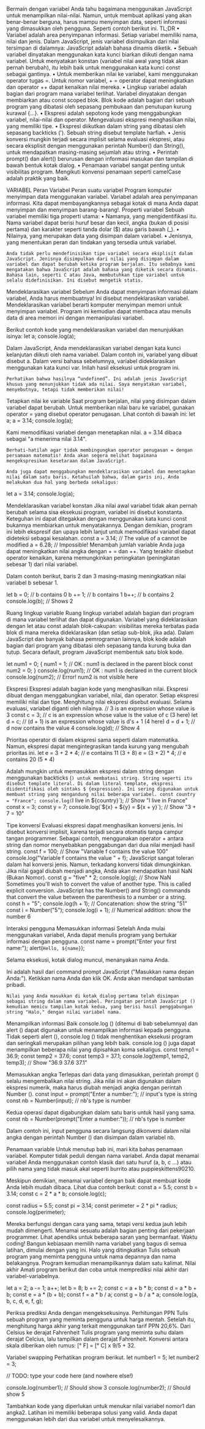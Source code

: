 Bermain dengan variabel
Anda tahu bagaimana menggunakan JavaScript untuk menampilkan nilai-nilai. Namun, untuk membuat aplikasi yang akan benar-benar berguna, harus mampu menyimpan data, seperti informasi yang dimasukkan oleh pengguna. Seperti contoh berikut ini.
TL;DR
•	Variabel adalah area penyimpanan informasi. Setiap variabel memiliki nama, nilai dan jenis. Dalam JavaScript, jenis variabel disimpulkan dari nilai tersimpan di dalamnya: JavaScript adalah bahasa dinamis diketik.
•	Sebuah variabel dinyatakan menggunakan kata kunci biarkan diikuti dengan nama variabel. Untuk menyatakan konstan (variabel nilai awal yang tidak akan pernah berubah), itu lebih baik untuk menggunakan kata kunci const sebagai gantinya.
•	Untuk memberikan nilai ke variabel, kami menggunakan operator tugas =. Untuk nomor variabel, + = operator dapat meningkatkan dan operator ++ dapat kenaikan nilai mereka.
•	Lingkup variabel adalah bagian dari program mana variabel terlihat. Variabel dinyatakan dengan membiarkan atau const scoped blok. Blok kode adalah bagian dari sebuah program yang dibatasi oleh sepasang pembukaan dan penutupan kurung kurawal {...}.
•	Ekspresi adalah sepotong kode yang menggabungkan variabel, nilai-nilai dan operator. Mengevaluasi ekspresi menghasilkan nilai, yang memiliki tipe.
•	Ekspresi diikutkan dalam string yang dibatasi oleh sepasang backticks ('). Sebuah string disebut template harfiah.
•	Jenis konversi mungkin terjadi secara implisit selama evaluasi ekspresi, atau secara eksplisit dengan menggunakan perintah Number() dan String(), untuk mendapatkan masing-masing sejumlah atau string.
•	Perintah prompt() dan alert() berurusan dengan informasi masukan dan tampilan di bawah bentuk kotak dialog.
•	Penamaan variabel sangat penting untuk visibilitas program. Mengikuti konvensi penamaan seperti camelCase adalah praktik yang baik.

VARIABEL
Peran Variabel
Peran suatu variabel Program komputer menyimpan data menggunakan variabel. Variabel adalah area penyimpanan informasi. Kita dapat membayangkannya sebagai kotak di mana Anda dapat menyimpan dan menyimpan barang-barang!.
Properti variabel
Sebuah variabel memiliki tiga properti utama:
•	Namanya, yang mengidentifikasi itu. Nama variabel dapat berisi huruf besar dan kecil, angka (bukan di posisi pertama) dan karakter seperti tanda dolar ($) atau garis bawah (_).
•	Nilainya, yang merupakan data yang disimpan dalam variabel.
•	Jenisnya, yang menentukan peran dan tindakan yang tersedia untuk variabel.

	Anda tidak perlu mendefinisikan tipe variabel secara eksplisit dalam JavaScript. Jenisnya disimpulkan dari nilai yang disimpan dalam variabel dan dapat berubah ketika program berjalan. Itu sebabnya kami mengatakan bahwa JavaScript adalah bahasa yang diketik secara dinamis. Bahasa lain, seperti C atau Java, membutuhkan tipe variabel untuk selalu didefinisikan. Ini disebut mengetik statis.

Mendeklarasikan variabel
	Sebelum Anda dapat menyimpan informasi dalam variabel, Anda harus membuatnya! Ini disebut mendeklarasikan variabel. Mendeklarasikan variabel berarti komputer menyimpan memori untuk menyimpan variabel. Program ini kemudian dapat membaca atau menulis data di area memori ini dengan memanipulasi variabel.

Berikut contoh kode yang mendeklarasikan variabel dan menunjukkan isinya:
let a;
console.log(a);

Dalam JavaScript, Anda mendeklarasikan variabel dengan kata kunci kelanjutan diikuti oleh nama variabel. Dalam contoh ini, variabel yang dibuat disebut a.
Dalam versi bahasa sebelumnya, variabel dideklarasikan menggunakan kata kunci var.
Inilah hasil eksekusi untuk program ini.

 
	Perhatikan bahwa hasilnya “undefined”. Ini adalah jenis JavaScript khusus yang menunjukkan tidak ada nilai. Saya menyatakan variabel, menyebutnya, tetapi tidak memberikan nilai!

Tetapkan nilai ke variable
Saat program berjalan, nilai yang disimpan dalam variabel dapat berubah. Untuk memberikan nilai baru ke variabel, gunakan operator = yang disebut operator penugasan. Lihat contoh di bawah ini:
let a;
a = 3.14;
console.log(a);

 
Kami memodifikasi variabel dengan menetapkan nilai. a = 3.14 dibaca sebagai "a menerima nilai 3.14".

	Berhati-hatilah agar tidak membingungkan operator penugasan = dengan persamaan matematis! Anda akan segera melihat bagaimana mengekspresikan kesetaraan dalam JavaScript.

	Anda juga dapat menggabungkan mendeklarasikan variabel dan menetapkan nilai dalam satu baris. Ketahuilah bahwa, dalam garis ini, Anda melakukan dua hal yang berbeda sekaligus:

let a = 3.14;
console.log(a);

Mendeklarasikan variabel konstan
Jika nilai awal variabel tidak akan pernah berubah selama sisa eksekusi program, variabel ini disebut konstanta. Keteguhan ini dapat ditegakkan dengan menggunakan kata kunci const bukannya membiarkan untuk menyatakannya. Dengan demikian, program ini lebih ekspresif dan upaya lebih lanjut untuk memodifikasi variabel dapat dideteksi sebagai kesalahan.
const a = 3.14; // The value of a cannot be modified
a = 6.28;       // Impossible! 
Menambah jumlah variable
	Anda juga dapat meningkatkan nilai angka dengan + = dan ++. Yang terakhir disebut operator kenaikan, karena memungkinkan peningkatan (peningkatan sebesar 1) dari nilai variabel.

Dalam contoh berikut, baris 2 dan 3 masing-masing meningkatkan nilai variabel b sebesar 1.

let b = 0;      // b contains 0
b += 1;         // b contains 1
b++;            // b contains 2
console.log(b); // Shows 2

Ruang lingkup variable
	Ruang lingkup variabel adalah bagian dari program di mana variabel terlihat dan dapat digunakan. Variabel yang dideklarasikan dengan let atau const adalah blok-cakupan: visibilitas mereka terbatas pada blok di mana mereka dideklarasikan (dan setiap sub-blok, jika ada). Dalam JavaScript dan banyak bahasa pemrograman lainnya, blok kode adalah bagian dari program yang dibatasi oleh sepasang tanda kurung buka dan tutup. Secara default, program JavaScript membentuk satu blok kode.

let num1 = 0;
{
  num1 = 1; // OK : num1 is declared in the parent block
  const num2 = 0;
}
console.log(num1); // OK : num1 is declared in the current block
console.log(num2); // Error! num2 is not visible here


Ekspresi
Ekspresi adalah bagian kode yang menghasilkan nilai. Ekspresi dibuat dengan menggabungkan variabel, nilai, dan operator. Setiap ekspresi memiliki nilai dan tipe. Menghitung nilai ekspresi disebut evaluasi. Selama evaluasi, variabel diganti oleh nilainya.
// 3 is an expression whose value is 3
const c = 3;
// c is an expression whose value is the value of c (3 here)
let d = c;
// (d + 1) is an expression whose value is d's + 1 (4 here)
d = d + 1; // d now contains the value 4
console.log(d); // Show 4

Prioritas operator di dalam ekspresi sama seperti dalam matematika. Namun, ekspresi dapat mengintegrasikan tanda kurung yang mengubah prioritas ini.
let e = 3 + 2 * 4; // e contains 11 (3 + 8)
e = (3 + 2) * 4;   // e contains 20 (5 * 4)

Adalah mungkin untuk memasukkan ekspresi dalam string dengan menggunakan backticks (`) untuk membatasi string. String seperti itu disebut template literal. Di dalam literal template, ekspresi diidentifikasi oleh sintaks $ {expression}. Ini sering digunakan untuk membuat string yang mengandung nilai beberapa variabel.
const country = "France";
console.log(`I live in ${country}`); // Show "I live in France"
const x = 3;
const y = 7;
console.log(`${x} + ${y} = ${x + y}`); // Show "3 + 7 = 10"


Tipe konversi
Evaluasi ekspresi dapat menghasilkan konversi jenis. Ini disebut konversi implisit, karena terjadi secara otomatis tanpa campur tangan programmer. Sebagai contoh, menggunakan operator + antara string dan nomor menyebabkan penggabungan dari dua nilai menjadi hasil string.
const f = 100;
// Show "Variable f contains the value 100"
console.log("Variable f contains the value " + f);
JavaScript sangat toleran dalam hal konversi jenis. Namun, terkadang konversi tidak dimungkinkan. Jika nilai gagal diubah menjadi angka, Anda akan mendapatkan hasil NaN (Bukan Nomor).
const g = "five" * 2;
console.log(g); // Show NaN
Sometimes you'll wish to convert the value of another type. This is called explicit conversion. JavaScript has the Number() and String() commands that convert the value between the parenthesis to a number or a string.
const h = "5";
console.log(h + 1); // Concatenation: show the string "51"
const i = Number("5");
console.log(i + 1); // Numerical addition: show the number 6

Interaksi pengguna 
Memasukkan informasi
Setelah Anda mulai menggunakan variabel, Anda dapat menulis program yang bertukar informasi dengan pengguna.
const name = prompt("Enter your first name:");
alert(`Hello, ${name}`);


Selama eksekusi, kotak dialog muncul, menanyakan nama Anda.
 

Ini adalah hasil dari command prompt JavaScript ("Masukkan nama depan Anda:"). Ketikkan nama Anda dan klik OK. Anda akan mendapat sambutan pribadi.
 
	Nilai yang Anda masukkan di kotak dialog pertama telah disimpan sebagai string dalam nama variabel. Peringatan perintah JavaScript () kemudian memicu tampilan kotak kedua, yang berisi hasil penggabungan string "Halo," dengan nilai variabel nama.

Menampilkan informasi
Baik console.log () (ditemui di bab sebelumnya) dan alert () dapat digunakan untuk menampilkan informasi kepada pengguna. Tidak seperti alert (), console.log () tidak menghentikan eksekusi program dan seringkali merupakan pilihan yang lebih baik. console.log () juga dapat menampilkan beberapa nilai yang dipisahkan koma sekaligus.
const temp1 = 36.9;
const temp2 = 37.6;
const temp3 = 37.1;
console.log(temp1, temp2, temp3); // Show "36.9 37.6 37.1"

Memasukkan angka
	Terlepas dari data yang dimasukkan, perintah prompt () selalu mengembalikan nilai string. Jika nilai ini akan digunakan dalam ekspresi numerik, maka harus diubah menjadi angka dengan perintah Number ().
const input = prompt("Enter a number:"); // input's type is string
const nb = Number(input); // nb's type is number

Kedua operasi dapat digabungkan dalam satu baris untuk hasil yang sama.
const nb = Number(prompt("Enter a number:")); // nb's type is number

Dalam contoh ini, input pengguna secara langsung dikonversi dalam nilai angka dengan perintah Number () dan disimpan dalam variabel nb.

Penamaan variable
Untuk menutup bab ini, mari kita bahas penamaan variabel. Komputer tidak peduli dengan nama variabel. Anda dapat menamai variabel Anda menggunakan contoh klasik dari satu huruf (a, b, c ...) atau pilih nama yang tidak masuk akal seperti burrito atau puppieskittens90210.

Meskipun demikian, menamai variabel dengan baik dapat membuat kode Anda lebih mudah dibaca. Lihat dua contoh berikut:
const a = 5.5;
const b = 3.14;
const c = 2 * a * b;
console.log(c);

const radius = 5.5;
const pi = 3.14;
const perimeter = 2 * pi * radius;
console.log(perimeter);

Mereka berfungsi dengan cara yang sama, tetapi versi kedua jauh lebih mudah dimengerti. 
Menamai sesuatu adalah bagian penting dari pekerjaan programmer. Lihat apendiks untuk beberapa saran yang bermanfaat.
 Waktu coding! Bangun kebiasaan memilih nama variabel yang bagus di semua latihan, dimulai dengan yang ini.
 Halo yang ditingkatkan Tulis sebuah program yang meminta pengguna untuk nama depannya dan nama belakangnya. 
Program kemudian menampilkannya dalam satu kalimat. Nilai akhir Amati program berikut dan coba untuk memprediksi nilai akhir dari variabel-variabelnya.

let a = 2;
a -= 1;
a++;
let b = 8;
b += 2;
const c = a + b * b;
const d = a * b + b;
const e = a * (b + b);
const f = a * b / a;
const g = b / a * a;
console.log(a, b, c, d, e, f, g);

Periksa prediksi Anda dengan mengeksekusinya. 
Perhitungan PPN Tulis sebuah program yang meminta pengguna untuk harga mentah. Setelah itu, menghitung harga akhir yang terkait menggunakan tarif PPN 20,6%.
Dari Celsius ke derajat Fahrenheit Tulis program yang meminta suhu dalam derajat Celcius, lalu tampilkan dalam derajat Fahrenheit. 
Konversi antara skala diberikan oleh rumus: [° F] = [° C] x 9/5 + 32.

Variabel swapping 
Perhatikan program berikut.
let number1 = 5;
let number2 = 3;

// TODO: type your code here (and nowhere else!)

console.log(number1); // Should show 3
console.log(number2); // Should show 5


Tambahkan kode yang diperlukan untuk menukar nilai variabel nomor1 dan angka2. 
Latihan ini memiliki beberapa solusi yang valid. Anda dapat menggunakan lebih dari dua variabel untuk menyelesaikannya.
